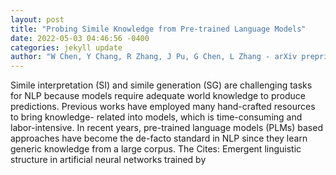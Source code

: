 ```yaml
--- 
layout: post 
title: "Probing Simile Knowledge from Pre-trained Language Models" 
date: 2022-05-03 04:46:56 -0400 
categories: jekyll update 
author: "W Chen, Y Chang, R Zhang, J Pu, G Chen, L Zhang - arXiv preprint arXiv , 2022" 
--- 
```

Simile interpretation (SI) and simile generation (SG) are challenging tasks for NLP because models require adequate world knowledge to produce predictions. Previous works have employed many hand-crafted resources to bring knowledge- related into models, which is time-consuming and labor-intensive. In recent years, pre-trained language models (PLMs) based approaches have become the de-facto standard in NLP since they learn generic knowledge from a large corpus. The Cites: Emergent linguistic structure in artificial neural networks trained by
